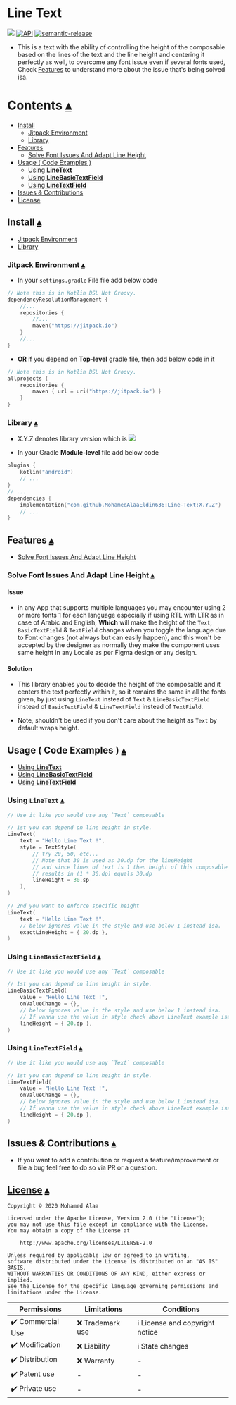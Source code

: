 # Line Text

[![](https://jitpack.io/v/MohamedAlaaEldin636/Line-Text.svg)](https://jitpack.io/#MohamedAlaaEldin636/Line-Text) [![API](https://img.shields.io/badge/API-21%2B-blue.svg?style=flat)](https://android-arsenal.com/api?level=21) [![semantic-release](https://img.shields.io/badge/%20%20%F0%9F%93%A6%F0%9F%9A%80-semantic--release-e10079.svg)](https://github.com/semantic-release/semantic-release)

- This is a text with the ability of controlling the height of the composable based
on the lines of the text and the line height and centering it perfectly as well, 
to overcome any font issue even if several fonts used, Check [Features](#features-) 
to understand more about the issue that's being solved isa.

# Contents [▴](#line-text)

- [Install](#install-)
    - [Jitpack Environment](#jitpack-environment-)
    - [Library](#library-)
- [Features](#features-)
    - [Solve Font Issues And Adapt Line Height](#solve-font-issues-and-adapt-line-height-)
- [Usage ( Code Examples )](#usage--code-examples--)
    - [Using **LineText**](#using-linetext-)
    - [Using **LineBasicTextField**](#using-linebasictextfield-)
    - [Using **LineTextField**](#using-linetextfield-)
- [Issues & Contributions](#issues--contributions-)
- [License](#license-)

## Install [▴](#contents-)

- [Jitpack Environment](#jitpack-environment-)
- [Library](#library-)

### Jitpack Environment [▴](#install-)

- In your `settings.gradle` File file add below code

``` kotlin
// Note this is in Kotlin DSL Not Groovy.
dependencyResolutionManagement {
    //...
    repositories {
        //...
        maven("https://jitpack.io")
    }
    //...
}
```

- **OR** if you depend on **Top-level** gradle file, then add below code in it

``` kotlin
// Note this is in Kotlin DSL Not Groovy.
allprojects {
    repositories {
        maven { url = uri("https://jitpack.io") }
    }
}
```

### Library [▴](#install-)

- X.Y.Z denotes library version which is [![](https://jitpack.io/v/MohamedAlaaEldin636/Line-Text.svg)](https://jitpack.io/#MohamedAlaaEldin636/Line-Text)

- In your Gradle **Module-level** file add below code

``` kotlin 
plugins {
    kotlin("android")
    // ...
}
// ...
dependencies {
    implementation("com.github.MohamedAlaaEldin636:Line-Text:X.Y.Z")
    // ...
}
```

## Features [▴](#contents-)

- [Solve Font Issues And Adapt Line Height](#solve-font-issues-and-adapt-line-height-)

### Solve Font Issues And Adapt Line Height [▴](#features-)

#### Issue

- in any App that supports multiple languages you may encounter using 2 or more fonts
1 for each language especially if using RTL with LTR as in case of Arabic and English,
**Which** will make the height of the `Text`, `BasicTextField` & `TextField` changes
when you toggle the language due to Font changes (not always but can easily happen),
and this won't be accepted by the designer as normally they make the component uses
same height in any Locale as per Figma design or any design.

#### Solution

- This library enables you to decide the height of the composable and it centers
the text perfectly within it, so it remains the same in all the fonts given,
by just using `LineText` instead of `Text` & `LineBasicTextField` instead of `BasicTextField` &
`LineTextField` instead of `TextField`.

- Note, shouldn't be used if you don't care about the height as `Text` by 
default wraps height.

## Usage ( Code Examples ) [▴](#contents-)

- [Using **LineText**](#using-linetext-)
- [Using **LineBasicTextField**](#using-linebasictextfield-)
- [Using **LineTextField**](#using-linetextfield-)

### Using `LineText` [▴](#usage--code-examples--)

```kotlin
// Use it like you would use any `Text` composable

// 1st you can depend on line height in style.
LineText(
    text = "Hello Line Text !",
    style = TextStyle(
        // try 20, 50, etc...
        // Note that 30 is used as 30.dp for the lineHeight
        // and since lines of text is 1 then height of this composable 
        // results in (1 * 30.dp) equals 30.dp
        lineHeight = 30.sp
    ),
)

// 2nd you want to enforce specific height
LineText(
    text = "Hello Line Text !",
    // below ignores value in the style and use below 1 instead isa.
    exactLineHeight = { 20.dp },
)
```

### Using `LineBasicTextField` [▴](#usage--code-examples--)

```kotlin
// Use it like you would use any `Text` composable

// 1st you can depend on line height in style.
LineBasicTextField(
    value = "Hello Line Text !",
    onValueChange = {},
    // below ignores value in the style and use below 1 instead isa.
    // If wanna use the value in style check above LineText example isa.
    lineHeight = { 20.dp },
)
```

### Using `LineTextField` [▴](#usage--code-examples--)

```kotlin
// Use it like you would use any `Text` composable

// 1st you can depend on line height in style.
LineTextField(
    value = "Hello Line Text !",
    onValueChange = {},
    // below ignores value in the style and use below 1 instead isa.
    // If wanna use the value in style check above LineText example isa.
    lineHeight = { 20.dp },
)
```

## Issues & Contributions [▴](#contents-)

- If you want to add a contribution or request a feature/improvement or file a bug feel free 
to do so via PR or a question.

## [License](https://github.com/MohamedAlaaEldin636/Line-Text/blob/master/LICENSE) [▴](#contents-)

```
Copyright © 2020 Mohamed Alaa

Licensed under the Apache License, Version 2.0 (the "License");
you may not use this file except in compliance with the License.
You may obtain a copy of the License at

    http://www.apache.org/licenses/LICENSE-2.0

Unless required by applicable law or agreed to in writing,
software distributed under the License is distributed on an "AS IS" BASIS,
WITHOUT WARRANTIES OR CONDITIONS OF ANY KIND, either express or implied.
See the License for the specific language governing permissions and limitations under the License.
```

| Permissions         | Limitations           | Conditions   |
| ------------------- | --------------------- | ----------- |
| :heavy_check_mark: Commercial Use | :x: Trademark use | :information_source: License and copyright notice |
| :heavy_check_mark: Modification | :x: Liability | :information_source: State changes |
| :heavy_check_mark: Distribution | :x: Warranty | - |
| :heavy_check_mark: Patent use | - | - |
| :heavy_check_mark: Private use | - | - |
